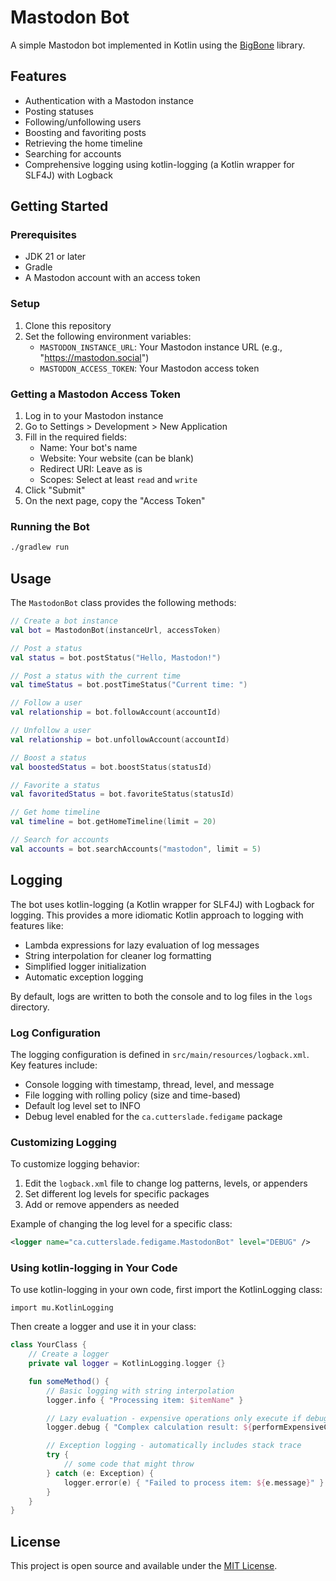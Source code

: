 # Mastodon Bot

A simple Mastodon bot implemented in Kotlin using the [BigBone](https://github.com/andregasser/bigbone) library.

## Features

- Authentication with a Mastodon instance
- Posting statuses
- Following/unfollowing users
- Boosting and favoriting posts
- Retrieving the home timeline
- Searching for accounts
- Comprehensive logging using kotlin-logging (a Kotlin wrapper for SLF4J) with Logback

## Getting Started

### Prerequisites

- JDK 21 or later
- Gradle
- A Mastodon account with an access token

### Setup

1. Clone this repository
2. Set the following environment variables:
   - `MASTODON_INSTANCE_URL`: Your Mastodon instance URL (e.g., "https://mastodon.social")
   - `MASTODON_ACCESS_TOKEN`: Your Mastodon access token

### Getting a Mastodon Access Token

1. Log in to your Mastodon instance
2. Go to Settings > Development > New Application
3. Fill in the required fields:
   - Name: Your bot's name
   - Website: Your website (can be blank)
   - Redirect URI: Leave as is
   - Scopes: Select at least `read` and `write`
4. Click "Submit"
5. On the next page, copy the "Access Token"

### Running the Bot

```bash
./gradlew run
```

## Usage

The `MastodonBot` class provides the following methods:

```kotlin
// Create a bot instance
val bot = MastodonBot(instanceUrl, accessToken)

// Post a status
val status = bot.postStatus("Hello, Mastodon!")

// Post a status with the current time
val timeStatus = bot.postTimeStatus("Current time: ")

// Follow a user
val relationship = bot.followAccount(accountId)

// Unfollow a user
val relationship = bot.unfollowAccount(accountId)

// Boost a status
val boostedStatus = bot.boostStatus(statusId)

// Favorite a status
val favoritedStatus = bot.favoriteStatus(statusId)

// Get home timeline
val timeline = bot.getHomeTimeline(limit = 20)

// Search for accounts
val accounts = bot.searchAccounts("mastodon", limit = 5)
```

## Logging

The bot uses kotlin-logging (a Kotlin wrapper for SLF4J) with Logback for logging. This provides a more idiomatic Kotlin approach to logging with features like:

- Lambda expressions for lazy evaluation of log messages
- String interpolation for cleaner log formatting
- Simplified logger initialization
- Automatic exception logging

By default, logs are written to both the console and to log files in the `logs` directory.

### Log Configuration

The logging configuration is defined in `src/main/resources/logback.xml`. Key features include:

- Console logging with timestamp, thread, level, and message
- File logging with rolling policy (size and time-based)
- Default log level set to INFO
- Debug level enabled for the `ca.cutterslade.fedigame` package

### Customizing Logging

To customize logging behavior:

1. Edit the `logback.xml` file to change log patterns, levels, or appenders
2. Set different log levels for specific packages
3. Add or remove appenders as needed

Example of changing the log level for a specific class:

```xml
<logger name="ca.cutterslade.fedigame.MastodonBot" level="DEBUG" />
```

### Using kotlin-logging in Your Code

To use kotlin-logging in your own code, first import the KotlinLogging class:

```
import mu.KotlinLogging
```

Then create a logger and use it in your class:

```kotlin
class YourClass {
    // Create a logger
    private val logger = KotlinLogging.logger {}

    fun someMethod() {
        // Basic logging with string interpolation
        logger.info { "Processing item: $itemName" }

        // Lazy evaluation - expensive operations only execute if debug is enabled
        logger.debug { "Complex calculation result: ${performExpensiveCalculation()}" }

        // Exception logging - automatically includes stack trace
        try {
            // some code that might throw
        } catch (e: Exception) {
            logger.error(e) { "Failed to process item: ${e.message}" }
        }
    }
}
```

## License

This project is open source and available under the [MIT License](LICENSE).
